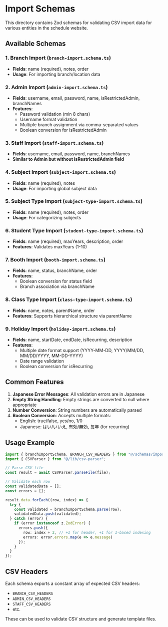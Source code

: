 # Import Schemas

This directory contains Zod schemas for validating CSV import data for various entities in the schedule website.

## Available Schemas

### 1. Branch Import (`branch-import.schema.ts`)
- **Fields**: name (required), notes, order
- **Usage**: For importing branch/location data

### 2. Admin Import (`admin-import.schema.ts`)
- **Fields**: username, email, password, name, isRestrictedAdmin, branchNames
- **Features**: 
  - Password validation (min 8 chars)
  - Username format validation
  - Multiple branch assignment via comma-separated values
  - Boolean conversion for isRestrictedAdmin

### 3. Staff Import (`staff-import.schema.ts`)
- **Fields**: username, email, password, name, branchNames
- **Similar to Admin but without isRestrictedAdmin field**

### 4. Subject Import (`subject-import.schema.ts`)
- **Fields**: name (required), notes
- **Usage**: For importing global subject data

### 5. Subject Type Import (`subject-type-import.schema.ts`)
- **Fields**: name (required), notes, order
- **Usage**: For categorizing subjects

### 6. Student Type Import (`student-type-import.schema.ts`)
- **Fields**: name (required), maxYears, description, order
- **Features**: Validates maxYears (1-10)

### 7. Booth Import (`booth-import.schema.ts`)
- **Fields**: name, status, branchName, order
- **Features**: 
  - Boolean conversion for status field
  - Branch association via branchName

### 8. Class Type Import (`class-type-import.schema.ts`)
- **Fields**: name, notes, parentName, order
- **Features**: Supports hierarchical structure via parentName

### 9. Holiday Import (`holiday-import.schema.ts`)
- **Fields**: name, startDate, endDate, isRecurring, description
- **Features**:
  - Multiple date format support (YYYY-MM-DD, YYYY/MM/DD, MM/DD/YYYY, MM-DD-YYYY)
  - Date range validation
  - Boolean conversion for isRecurring

## Common Features

1. **Japanese Error Messages**: All validation errors are in Japanese
2. **Empty String Handling**: Empty strings are converted to null where appropriate
3. **Number Conversion**: String numbers are automatically parsed
4. **Boolean Conversion**: Accepts multiple formats:
   - English: true/false, yes/no, 1/0
   - Japanese: はい/いいえ, 有効/無効, 毎年 (for recurring)

## Usage Example

```typescript
import { branchImportSchema, BRANCH_CSV_HEADERS } from "@/schemas/import";
import { CSVParser } from "@/lib/csv-parser";

// Parse CSV file
const result = await CSVParser.parseFile(file);

// Validate each row
const validatedData = [];
const errors = [];

result.data.forEach((row, index) => {
  try {
    const validated = branchImportSchema.parse(row);
    validatedData.push(validated);
  } catch (error) {
    if (error instanceof z.ZodError) {
      errors.push({
        row: index + 2, // +1 for header, +1 for 1-based indexing
        errors: error.errors.map(e => e.message)
      });
    }
  }
});
```

## CSV Headers

Each schema exports a constant array of expected CSV headers:
- `BRANCH_CSV_HEADERS`
- `ADMIN_CSV_HEADERS`
- `STAFF_CSV_HEADERS`
- etc.

These can be used to validate CSV structure and generate template files.